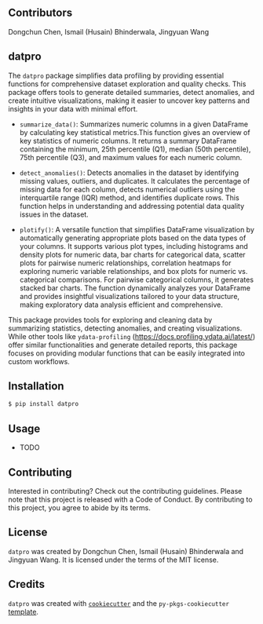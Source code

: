 ## Contributors 

Dongchun Chen, Ismail (Husain) Bhinderwala, Jingyuan Wang

## datpro

The `datpro` package simplifies data profiling by providing essential functions for comprehensive dataset exploration and quality checks. This package offers tools to generate detailed summaries, detect anomalies, and create intuitive visualizations, making it easier to uncover key patterns and insights in your data with minimal effort.

- `summarize_data()`: Summarizes numeric columns in a given DataFrame by calculating key statistical metrics.This function gives an overview of key statistics of numeric columns. It returns a summary DataFrame containing the minimum, 25th percentile (Q1), median (50th percentile), 75th percentile (Q3), and maximum values for each numeric column.

- `detect_anomalies()`: Detects anomalies in the dataset by identifying missing values, outliers, and duplicates. It calculates the percentage of missing data for each column, detects numerical outliers using the interquartile range (IQR) method, and identifies duplicate rows. This function helps in understanding and addressing potential data quality issues in the dataset.

- `plotify()`: A versatile function that simplifies DataFrame visualization by automatically generating appropriate plots based on the data types of your columns. It supports various plot types, including histograms and density plots for numeric data, bar charts for categorical data, scatter plots for pairwise numeric relationships, correlation heatmaps for exploring numeric variable relationships, and box plots for numeric vs. categorical comparisons. For pairwise categorical columns, it generates stacked bar charts. The function dynamically analyzes your DataFrame and provides insightful visualizations tailored to your data structure, making exploratory data analysis efficient and comprehensive.

This package provides tools for exploring and cleaning data by summarizing statistics, detecting anomalies, and creating visualizations. While other tools like `ydata-profiling` (https://docs.profiling.ydata.ai/latest/) offer similar functionalities and generate detailed reports, this package focuses on providing modular functions that can be easily integrated into custom workflows.

## Installation

```bash
$ pip install datpro
```

## Usage

- TODO

## Contributing

Interested in contributing? Check out the contributing guidelines. Please note that this project is released with a Code of Conduct. By contributing to this project, you agree to abide by its terms.

## License

`datpro` was created by Dongchun Chen, Ismail (Husain) Bhinderwala and Jingyuan Wang. It is licensed under the terms of the MIT license.

## Credits

`datpro` was created with [`cookiecutter`](https://cookiecutter.readthedocs.io/en/latest/) and the `py-pkgs-cookiecutter` [template](https://github.com/py-pkgs/py-pkgs-cookiecutter).

